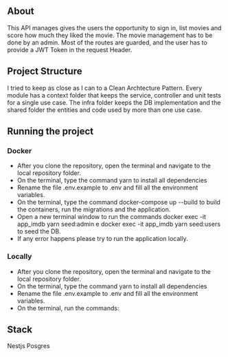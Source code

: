 ## About

This API manages gives the users the opportunity to sign in, list movies and score how much they liked the movie. The movie management has to be done by an admin. Most of the routes are guarded, and the user has to provide a JWT Token in the request Header.

## Project Structure

I tried to keep as close as I can to a Clean Archtecture Pattern. Every module has a context folder that keeps the service, controller and unit tests for a single use case. The infra folder keeps the DB implementation and the shared folder the entities and code used by more than one use case.

## Running the project

### Docker

- After you clone the repository, open the terminal and navigate to the local repository folder.
- On the terminal, type the command yarn to install all dependencies
- Rename the file .env.example to .env and fill all the environment variables.
- On the terminal, type the command docker-compose up --build to build the containers, run the migrations and the application.
- Open a new terminal window to run the commands docker exec -it app_imdb yarn seed:admin e docker exec -it app_imdb yarn seed:users to seed the DB.
- If any error happens please try to run the application locally.

### Locally

- After you clone the repository, open the terminal and navigate to the local repository folder.
- On the terminal, type the command yarn to install all dependencies
- Rename the file .env.example to .env and fill all the environment variables.
- On the terminal, run the commands:

## Stack

Nestjs
Posgres
